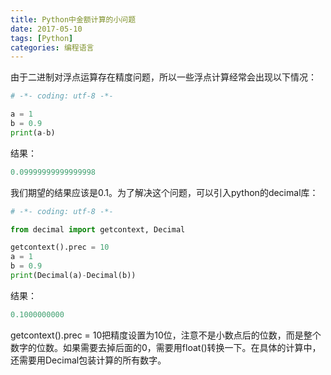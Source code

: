 ```yaml
---
title: Python中金额计算的小问题
date: 2017-05-10
tags: [Python]
categories: 编程语言
---
```


由于二进制对浮点运算存在精度问题，所以一些浮点计算经常会出现以下情况：

<!--more-->

```python
# -*- coding: utf-8 -*-

a = 1
b = 0.9
print(a-b)
```

结果：

```python
0.09999999999999998
```

我们期望的结果应该是0.1。为了解决这个问题，可以引入python的decimal库：

```python
# -*- coding: utf-8 -*-

from decimal import getcontext, Decimal

getcontext().prec = 10
a = 1
b = 0.9
print(Decimal(a)-Decimal(b))
```

结果：

```python
0.1000000000
```

getcontext().prec = 10把精度设置为10位，注意不是小数点后的位数，而是整个数字的位数。如果需要去掉后面的0，需要用float()转换一下。在具体的计算中，还需要用Decimal包装计算的所有数字。
